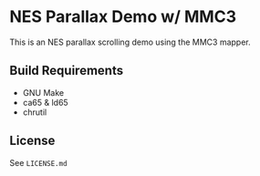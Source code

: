 # NES Parallax Demo w/ MMC3

This is an NES parallax scrolling demo using the MMC3 mapper.

## Build Requirements

- GNU Make
- ca65 & ld65
- chrutil

## License

See `LICENSE.md`

